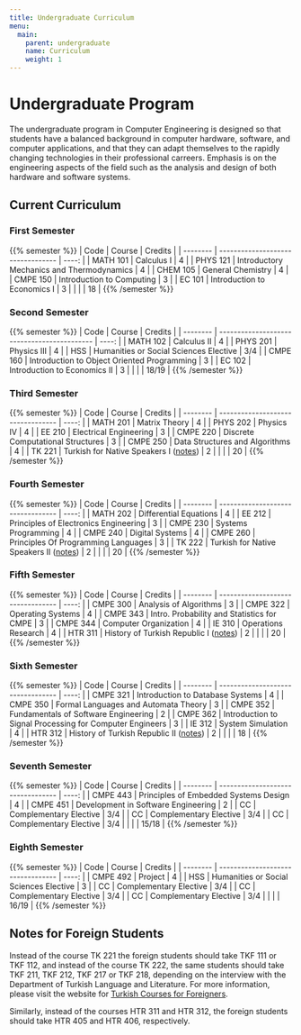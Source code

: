 ```yaml
---
title: Undergraduate Curriculum
menu:
  main:
    parent: undergraduate
    name: Curriculum
    weight: 1
---
```


# Undergraduate Program

The undergraduate program in Computer Engineering is designed so that students have a balanced background in computer hardware, software, and computer applications, and that they can adapt themselves to the rapidly changing technologies in their professional carreers. Emphasis is on the engineering aspects of the field such as the analysis and design of both hardware and software systems.

## Current Curriculum

### First Semester

{{% semester %}}
| Code | Course | Credits |
| -------- | --------------------------------- | ----: |
| MATH 101 | Calculus I | 4 |
| PHYS 121 | Introductory Mechanics and Thermodynamics | 4 |
| CHEM 105 | General Chemistry | 4 |
| CMPE 150 | Introduction to Computing | 3 |
| EC 101 | Introduction to Economics I | 3 |
| | | 18 |
{{% /semester %}}

### Second Semester

{{% semester %}}
| Code | Course | Credits |
| -------- | ------------------------------------------- | ----: |
| MATH 102 | Calculus II | 4 |
| PHYS 201 | Physics III | 4 |
| HSS | Humanities or Social Sciences Elective | 3/4 |
| CMPE 160 | Introduction to Object Oriented Programming | 3 |
| EC 102 | Introduction to Economics II | 3 |
| | | 18/19 |
{{% /semester %}}

### Third Semester

{{% semester %}}
| Code | Course | Credits |
| -------- | --------------------------------- | ----: |
| MATH 201 | Matrix Theory | 4 |
| PHYS 202 | Physics IV | 4 |
| EE 210 | Electrical Engineering | 3 |
| CMPE 220 | Discrete Computational Structures | 3 |
| CMPE 250 | Data Structures and Algorithms | 4 |
| TK 221 | Turkish for Native Speakers I ([notes](#notes-for-foreign-students)) | 2 |
| | | 20 |
{{% /semester %}}

### Fourth Semester

{{% semester %}}
| Code | Course | Credits |
| -------- | --------------------------------- | ----: |
| MATH 202 | Differential Equations | 4 |
| EE 212 | Principles of Electronics Engineering | 3 |
| CMPE 230 | Systems Programming | 4 |
| CMPE 240 | Digital Systems | 4 |
| CMPE 260 | Principles Of Programming Languages | 3 |
| TK 222 | Turkish for Native Speakers II ([notes](#notes-for-foreign-students)) | 2 |
| | | 20 |
{{% /semester %}}

### Fifth Semester

{{% semester %}}
| Code | Course | Credits |
| -------- | --------------------------------- | ----: |
| CMPE 300 | Analysis of Algorithms | 3 |
| CMPE 322 | Operating Systems | 4 |
| CMPE 343 | Intro. Probability and Statistics for CMPE | 3 |
| CMPE 344 | Computer Organization | 4 |
| IE 310 | Operations Research | 4 |
| HTR 311 | History of Turkish Republic I ([notes](#notes-for-foreign-students)) | 2 |
| | | 20 |
{{% /semester %}}

### Sixth Semester

{{% semester %}}
| Code | Course | Credits |
| -------- | --------------------------------- | ----: |
| CMPE 321 | Introduction to Database Systems | 4 |
| CMPE 350 | Formal Languages and Automata Theory | 3 |
| CMPE 352 | Fundamentals of Software Engineering | 2 |
| CMPE 362 | Introduction to Signal Processing for Computer Engineers | 3 |
| IE 312 | System Simulation | 4 |
| HTR 312 | History of Turkish Republic II ([notes](#notes-for-foreign-students)) | 2 |
| | | 18 |
{{% /semester %}}

### Seventh Semester

{{% semester %}}
| Code | Course | Credits |
| -------- | --------------------------------- | ----: |
| CMPE 443 | Principles of Embedded Systems Design | 4 |
| CMPE 451 | Development in Software Engineering | 2 |
| CC | Complementary Elective | 3/4 |
| CC | Complementary Elective | 3/4 |
| CC | Complementary Elective | 3/4 |
| | | 15/18 |
{{% /semester %}}

### Eighth Semester

{{% semester %}}
| Code | Course | Credits |
| -------- | --------------------------------- | ----: |
| CMPE 492 | Project | 4 |
| HSS | Humanities or Social Sciences Elective | 3 |
| CC | Complementary Elective | 3/4 |
| CC | Complementary Elective | 3/4 |
| CC | Complementary Elective | 3/4 |
| | | 16/19 |
{{% /semester %}}

## Notes for Foreign Students

Instead of the course TK 221 the foreign students should take TKF 111 or TKF 112, and instead of the course TK 222, the same students should take TKF 211, TKF 212, TKF 217 or TKF 218, depending on the interview with the Department of Turkish Language and Literature. For more information, please visit the website for [Turkish Courses for Foreigners](https://turkishliterature.boun.edu.tr/en/node/269).

Similarly, instead of the courses HTR 311 and HTR 312, the foreign students should take HTR 405 and HTR 406, respectively.
